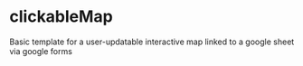 # clickableMap
Basic template for a user-updatable interactive map linked to a google sheet via google forms
